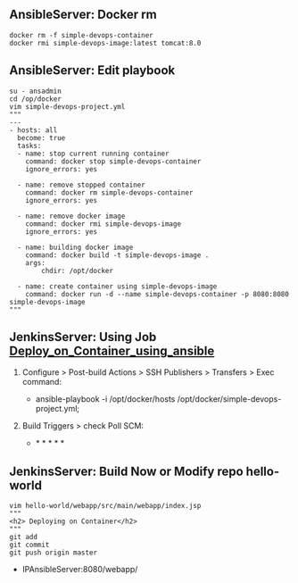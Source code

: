 ## AnsibleServer: Docker rm
```
docker rm -f simple-devops-container
docker rmi simple-devops-image:latest tomcat:8.0
```

## AnsibleServer: Edit playbook
```
su - ansadmin
cd /op/docker
vim simple-devops-project.yml
"""
---
- hosts: all
  become: true
  tasks:
  - name: stop current running container
    command: docker stop simple-devops-container
    ignore_errors: yes

  - name: remove stopped container
    command: docker rm simple-devops-container
    ignore_errors: yes

  - name: remove docker image
    command: docker rmi simple-devops-image
    ignore_errors: yes

  - name: building docker image
    command: docker build -t simple-devops-image .
    args:
        chdir: /opt/docker

  - name: create container using simple-devops-image
    command: docker run -d --name simple-devops-container -p 8080:8080 simple-devops-image
"""
```

## JenkinsServer: Using Job [Deploy_on_Container_using_ansible](class9_Integrate-Ansible-with-jenkins.md)
1) Configure > Post-build Actions > SSH Publishers > Transfers > Exec command:
	- ansible-playbook -i /opt/docker/hosts /opt/docker/simple-devops-project.yml;

2) Build Triggers > check Poll SCM:
	- \* * * * *

## JenkinsServer: Build Now or Modify repo hello-world
```
vim hello-world/webapp/src/main/webapp/index.jsp
"""
<h2> Deploying on Container</h2>
"""
git add
git commit
git push origin master
```
* IPAnsibleServer:8080/webapp/

